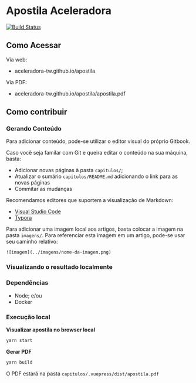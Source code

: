 # Apostila Aceleradora

[![Build Status](https://travis-ci.org/aceleradora-TW/apostila.svg?branch=master)](https://travis-ci.org/aceleradora-TW/apostila)

## Como Acessar

Via web:

  - aceleradora-tw.github.io/apostila

Via PDF:

  - aceleradora-tw.github.io/apostila/apostila.pdf

## Como contribuir

### Gerando Conteúdo

Para adicionar conteúdo, pode-se utilizar o editor visual do próprio Gitbook.

Caso você seja familar com Git e queira editar o conteúdo na sua máquina, basta:

  - Adicionar novas páginas à pasta `capitulos/`;
  - Atualizar o sumário `capitulos/README.md` adicionando o link para as novas páginas
  - Commitar as mudanças

Recomendamos editores que suportem a visualização de Markdown:

  - [Visual Studio Code](https://code.visualstudio.com/)
  - [Typora](https://typora.io/)

Para adicionar uma imagem local aos artigos, basta colocar a imagem na pasta `imagens/`. Para referenciar esta imagem em um artigo, pode-se
usar seu caminho relativo:

```
![imagem](../imagens/nome-da-imagem.png)
```

### Visualizando o resultado localmente

### Dependências

  - Node; e/ou
  - Docker

### Execução local

__Visualizar apostila no browser local__

```bash
yarn start
```

__Gerar PDF__

```bash
yarn build
```

O PDF estará na pasta `capitulos/.vuepress/dist/apostila.pdf`
